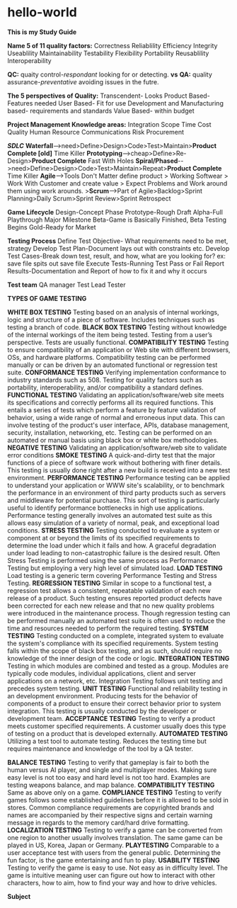 # hello-world
__This is my Study Guide__


**Name 5 of 11 quality factors:**
Correctness
Reliablility
Efficiency
Integrity
Useablility
Maintainability
Testability
Flexibility 
Portability
Reusablility
Interoperability

**QC:** quaity control-*respondant* looking for or detecting.
**vs** 
**QA:** quality assurance-*preventative* avoiding issues in the futre. 

**The 5 perspectives of Quality:**
Transcendent- Looks
Product Based- Features needed
User Based- Fit for use
Development and Manufacturing based- requirements and standards
Value Based- within budget

**Project Management Knowledge areas:**
Integration
Scope
Time
Cost
Quality
Human Resource
Communications
Risk
Procurement

**_SDLC_**
**Waterfall**-->need>Define>Design>Code>Test>Maintain>**Product Complete [old]** Time Killer
**Prototyping**-->cheap>Define>Re-Design>**Product Complete** Fast With Holes
**Spiral/Phased**-->need>Define>Design>Code>Test>Maintain>Repeat>**Product Complete** Time Killer 
**Agile**-->Tools Don't Matter define product > Working Softwear > Work With Customer and create value > Expect Problems and Work around them using work arounds. 
      >**Scrum**-->Part of Agile>Backlog>Sprint Planning>Daily Scrum>Sprint Review>Sprint Retrospect

**Game Lifecycle**
Design-Concept Phase
Prototype-Rough Draft
Alpha-Full Playthrough Major Milestone
Beta-Game is Basically Finished, Beta Testing Begins
Gold-Ready for Market

**Testing Process**
Define Test Objective- What requirements need to be met, strategy
Develop Test Plan-Document lays out with constraints etc.
Develop Test Cases-Break down test, result, and how, what are you looking for? ex: save file spits out save file
Execute Tests-Running Test Pass or Fail
Report Results-Documentation and Report of how to fix it and why it occurs

**Test team** 
QA manager
Test Lead
Tester

**TYPES OF GAME TESTING**

**WHITE BOX TESTING**
        Testing based on an analysis of internal workings, logic and structure of a piece of software. 
        Includes techniques such as testing a branch of code.
**BLACK BOX TESTING**
        Testing without knowledge of the internal workings of the item being tested. 
        Testing from a user’s perspective. Tests are usually functional.
**COMPATIBILITY TESTING**
        Testing to ensure compatibility of an application or Web site with different browsers, OSs, and hardware platforms. Compatibility testing can be performed manually or can be driven by an automated functional or regression test suite.
**CONFORMANCE TESTING**
        Verifying implementation conformance to industry standards such as 508. Testing for quality factors such as portability, interoperability, and/or compatibility a standard defines.
**FUNCTIONAL TESTING**
        Validating an application/software/web site meets its specifications and correctly performs all its required functions. This entails a series of tests which perform a feature by feature validation of behavior, using a wide range of normal and erroneous input data. This can involve testing of the product's user interface, APIs, database management, security, installation, networking, etc. Testing can be performed on an automated or manual basis using black box or white box methodologies.
**NEGATIVE TESTING**
        Validating an application/software/web site to validate error conditions
**SMOKE TESTING**
        A quick-and-dirty test that the major functions of a piece of software work without bothering with finer details. This testing is usually done right after a new build is received into a new test environment.
**PERFORMANCE TESTING**
        Performance testing can be applied to understand your application or WWW site's scalability, or to benchmark the performance in an environment of third party products such as servers and middleware for potential purchase. This sort of testing is particularly useful to identify performance bottlenecks in high use applications. Performance testing generally involves an automated test suite as this allows easy simulation of a variety of normal, peak, and exceptional load conditions.
 **STRESS TESTING**
        Testing conducted to evaluate a system or component at or beyond the limits of its specified requirements to determine the load under which it fails and how. A graceful degradation under load leading to non-catastrophic failure is the desired result. Often Stress Testing is performed using the same process as Performance Testing but employing a very high level of simulated load.
 **LOAD TESTING**
        Load testing is a generic term covering Performance Testing and Stress Testing.
 **REGRESSION TESTING**
        Similar in scope to a functional test, a regression test allows a consistent, repeatable validation of each new release of a product. Such testing ensures reported product defects have been corrected for each new release and that no new quality problems were introduced in the maintenance process. Though regression testing can be performed manually an automated test suite is often used to reduce the time and resources needed to perform the required testing.
 **SYSTEM TESTING**
        Testing conducted on a complete, integrated system to evaluate the system's compliance with its specified requirements. System testing falls within the scope of black box testing, and as such, should require no knowledge of the inner design of the code or logic.
 **INTEGRATION TESTING**
        Testing in which modules are combined and tested as a group. Modules are typically code modules, individual applications, client and server applications on a network, etc. Integration Testing follows unit testing and precedes system testing.
**UNIT TESTING**
        Functional and reliability testing in an development environment. Producing tests for the behavior of components of a product to ensure their correct behavior prior to system integration. This testing is usually conducted by the developer or development team.
**ACCEPTANCE TESTING**
        Testing to verify a product meets customer specified requirements. A customer usually does this type of testing on a product that is developed externally.
    **AUTOMATED TESTING**
        Utilizing a test tool to automate testing. Reduces the testing time but requires maintenance and knowledge of the tool by a QA tester.

**BALANCE TESTING**
            Testing to verify that gameplay is fair to both the human versus AI player, and single and multiplayer modes. Making sure easy level is not too easy and hard level is not too hard. Examples are testing weapons balance, and map balance.
**COMPATIBILITY TESTING**
            Same as above only on a game.
**COMPLIANCE TESTING**
            Testing to verify games follows some established guidelines before it is allowed to be sold in stores. Common compliance requirements are copyrighted brands and names are accompanied by their respective signs and certain warning message in regards to the memory card/hard drive formatting.
**LOCALIZATION TESTING**
            Testing to verify a game can be converted from one region to another usually involves translation. The same game can be played in US, Korea, Japan or Germany.
**PLAYTESTING**
            Comparable to a user acceptance test with users from the general public. Determining the fun factor, is the game entertaining and fun to play.
**USABILITY TESTING**
            Testing to verify the game is easy to use. Not easy as in difficulty level. The game is intuitive meaning user can figure out how to interact with other characters, how to aim, how to find your way and how to drive vehicles.


**Subject**

